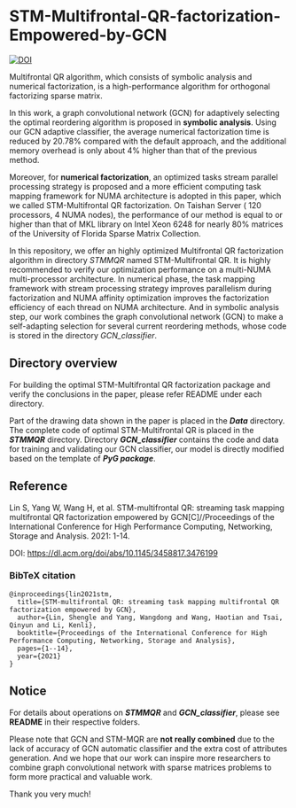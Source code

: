 # STM-Multifrontal-QR-factorization-Empowered-by-GCN
[![DOI](https://zenodo.org/badge/355837565.svg)](https://zenodo.org/badge/latestdoi/355837565)

Multifrontal QR algorithm, which consists of symbolic analysis and numerical factorization, is a high-performance algorithm for orthogonal factorizing sparse matrix.

In this work, a graph convolutional network (GCN) for adaptively selecting the optimal reordering algorithm is proposed in **symbolic analysis**.
Using our GCN adaptive classifier, the average numerical factorization time is reduced by 20.78% compared with the default approach, and the additional memory overhead is only about 4% higher than that of the previous method.

Moreover, for **numerical factorization**, an optimized tasks stream parallel processing strategy is proposed and a more efficient computing task mapping framework for NUMA architecture is adopted in this paper, which we called STM-Multifrontal QR factorization.
On Taishan Server ( 120 processors, 4 NUMA nodes), the performance of our method is equal to or higher than that of MKL library on Intel Xeon 6248 for nearly 80% matrices of the University of Florida Sparse Matrix Collection.

In this repository, we offer an highly optimized Multifrontal QR factorization algorithm in directory *STMMQR* named STM-Multifrontal QR. It is highly recommended to verify our optimization performance on a multi-NUMA multi-processor architecture.
In numerical phase, the task mapping framework with stream processing strategy improves parallelism during factorization and NUMA affinity optimization improves the factorization efficiency of each thread on NUMA architecture.
And in symbolic analysis step, our work combines the graph convolutional network (GCN) to make a self-adapting selection for several current reordering methods, whose code is stored in the directory *GCN_classifier*.

## Directory overview
For building the optimal STM-Multifrontal QR factorization package and verify the conclusions in the paper, please refer README under each directory.

Part of the drawing data shown in the paper is placed in the ***Data*** directory.
The complete code of optimal STM-Multifrontal QR is placed in the ***STMMQR*** directory.
Directory ***GCN_classifier*** contains the code and data for training and validating our GCN classifier, our model is directly modified based on the template of ***PyG package***.

## Reference
Lin S, Yang W, Wang H, et al. STM-multifrontal QR: streaming task mapping multifrontal QR factorization empowered by GCN[C]//Proceedings of the International Conference for High Performance Computing, Networking, Storage and Analysis. 2021: 1-14.

DOI: https://dl.acm.org/doi/abs/10.1145/3458817.3476199

### BibTeX citation
```
@inproceedings{lin2021stm,
  title={STM-multifrontal QR: streaming task mapping multifrontal QR factorization empowered by GCN},
  author={Lin, Shengle and Yang, Wangdong and Wang, Haotian and Tsai, Qinyun and Li, Kenli},
  booktitle={Proceedings of the International Conference for High Performance Computing, Networking, Storage and Analysis},
  pages={1--14},
  year={2021}
}
```

## Notice
For details about operations on ***STMMQR*** and ***GCN_classifier***, please see **README** in their respective folders.

Please note that GCN and STM-MQR are **not really combined** due to the lack of accuracy of GCN automatic classifier and the extra cost of attributes generation. And we hope that our work can inspire more researchers to combine graph convolutional network with sparse matrices problems to form more practical and valuable work.

Thank you very much!

